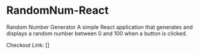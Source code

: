 # RandomNum-React

Random Number Generator
A simple React application that generates and displays a random number between 0 and 100 when a button is clicked.

Checkout Link: []
